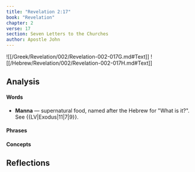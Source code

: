 ```yaml
---
title: "Revelation 2:17"
book: "Revelation"
chapter: 2
verse: 17
section: Seven Letters to the Churches
author: Apostle John
---
```

![[/Greek/Revelation/002/Revelation-002-017G.md#Text]]
![[/Hebrew/Revelation/002/Revelation-002-017H.md#Text]]

## Analysis

#### Words
- **Manna** — supernatural food, named after the Hebrew for "What is it?". See {{LV|Exodus|11|7|9}}.

#### Phrases

#### Concepts

## Reflections
